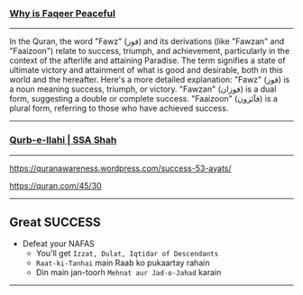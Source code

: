 ### [Why is Faqeer Peaceful](https://www.youtube.com/shorts/oOXQY7IXo2M)

***

In the Quran, the word "Fawz" (فوز) and its derivations (like "Fawzan" and "Faaizoon") relate to success, triumph, and achievement, particularly in the context of the afterlife and attaining Paradise. The term signifies a state of ultimate victory and attainment of what is good and desirable, both in this world and the hereafter. 
Here's a more detailed explanation:
"Fawz" (فوز) is a noun meaning success, triumph, or victory. 
"Fawzan" (فوزان) is a dual form, suggesting a double or complete success. 
"Faaizoon" (فآئزون) is a plural form, referring to those who have achieved success. 

***

### [Qurb-e-Ilahi | SSA Shah](https://www.youtube.com/shorts/TfzG9kI18FQ)

***

https://quranawareness.wordpress.com/success-53-ayats/


https://quran.com/45/30

***


## Great SUCCESS
* Defeat your NAFAS
   * You'll get `Izzat, Dulat, Iqtidar of Descendants`
   * `Raat-ki-Tanhai` main Raab ko pukaartay rahain
   * Din main jan-toorh `Mehnat aur Jad-o-Jahad` karain

***
